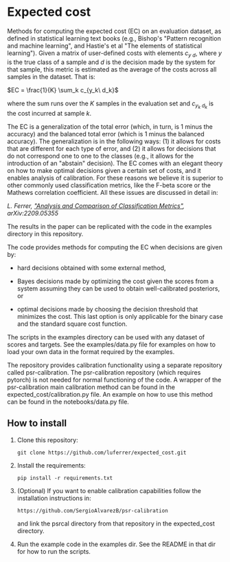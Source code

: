 # Expected cost

Methods for computing the expected cost (EC) on an evaluation dataset, as defined in statistical learning text books (e.g., Bishop's "Pattern recognition and machine learning", and Hastie's et al "The elements of statistical learning"). 
Given a matrix of user-defined costs with elements $c_{y\ d}$, where $y$ is the true class of a sample and $d$ is the decision made by the system for that sample, 
this metric is estimated as the average of the costs across all samples in the dataset. That is:

$EC = \frac{1}{K} \sum_k c_{y_k\ d_k}$

where the sum runs over the $K$ samples in the evaluation set and $c_{y_k\ d_k}$ is the cost incurred at sample $k$.

The EC is a generalization of the total error (which, in turn, is 1 minus the accuracy) and the balanced total error (which is 1 minus the balanced accuracy). The generalization is in the following ways: (1) it allows for costs that are different for each type of error, and (2) it allows for decisions that do not correspond one to one to the classes (e.g., it allows for the introduction of an "abstain" decision). The EC comes with an elegant theory on how to make optimal decisions given a certain set of costs, and it enables analysis of calibration. For these reasons we believe it is superior to other commonly used classification metrics, like the F-beta score or the Mathews correlation coefficient. All these issues are discussed in detail in:

*L. Ferrer, ["Analysis and Comparison of Classification Metrics"](https://arxiv.org/abs/2209.05355), 	arXiv:2209.05355*

The results in the paper can be replicated with the code in the examples directory in this repository.

The code provides methods for computing the EC when decisions are given by:

* hard decisions obtained with some external method, 

* Bayes decisions made by optimizing the cost given the scores from a system assuming they can be used to obtain well-calibrated posteriors, or

* optimal decisions made by choosing the decision threshold that minimizes the cost. This last option is only applicable for the binary case and the standard square cost function.

The scripts in the examples directory can be used with any dataset of scores and targets. See the examples/data.py file for examples on how to load your own data in the format required by the examples.

The repository provides calibration functionality using a separate repository called psr-calibration. The psr-calibration repository (which requires pytorch) is not needed for normal functioning of the code. A wrapper of the psr-calibration main calibration method can be found in the expected_cost/calibration.py file. An example on how to use this method can be found in the notebooks/data.py file. 

## How to install

1. Clone this repository:  

   ```git clone https://github.com/luferrer/expected_cost.git```

2. Install the requirements:  
   
   ```pip install -r requirements.txt```
   
3. (Optional) If you want to enable calibration capabilities follow the installation instructions in:

   ```https://github.com/SergioAlvarezB/psr-calibration```
  
   and link the psrcal directory from that repository in the expected_cost directory.
  
4. Run the example code in the examples dir. See the README in that dir for how to run the scripts.

